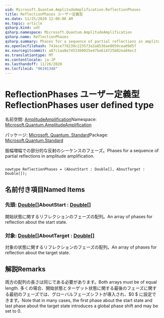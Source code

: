 ```yaml
---
uid: Microsoft.Quantum.AmplitudeAmplification.ReflectionPhases
title: ReflectionPhases ユーザー定義型
ms.date: 11/25/2020 12:00:00 AM
ms.topic: article
qsharp.kind: udt
qsharp.namespace: Microsoft.Quantum.AmplitudeAmplification
qsharp.name: ReflectionPhases
qsharp.summary: Phases for a sequence of partial reflections in amplitude amplification.
ms.openlocfilehash: 743ece778239c223573a3a8536ae8059cea09d5f
ms.sourcegitcommit: a87c1aa8e7453360025e47ba614f25b02ea84ec3
ms.translationtype: MT
ms.contentlocale: ja-JP
ms.lasthandoff: 11/26/2020
ms.locfileid: "96191348"
---
```

# <a name="reflectionphases-user-defined-type"></a><span data-ttu-id="65993-102">ReflectionPhases ユーザー定義型</span><span class="sxs-lookup"><span data-stu-id="65993-102">ReflectionPhases user defined type</span></span>

<span data-ttu-id="65993-103">名前空間: [AmplitudeAmplification](xref:Microsoft.Quantum.AmplitudeAmplification)</span><span class="sxs-lookup"><span data-stu-id="65993-103">Namespace: [Microsoft.Quantum.AmplitudeAmplification](xref:Microsoft.Quantum.AmplitudeAmplification)</span></span>

<span data-ttu-id="65993-104">パッケージ: [Microsoft. Quantum. Standard](https://nuget.org/packages/Microsoft.Quantum.Standard)</span><span class="sxs-lookup"><span data-stu-id="65993-104">Package: [Microsoft.Quantum.Standard](https://nuget.org/packages/Microsoft.Quantum.Standard)</span></span>


<span data-ttu-id="65993-105">振幅増幅での部分的な反射のシーケンスのフェーズ。</span><span class="sxs-lookup"><span data-stu-id="65993-105">Phases for a sequence of partial reflections in amplitude amplification.</span></span>

```qsharp

newtype ReflectionPhases = (AboutStart : Double[], AboutTarget : Double[]);
```



## <a name="named-items"></a><span data-ttu-id="65993-106">名前付き項目</span><span class="sxs-lookup"><span data-stu-id="65993-106">Named Items</span></span>

### <a name="aboutstart--double"></a><span data-ttu-id="65993-107">先頭: [Double](xref:microsoft.quantum.lang-ref.double)[]</span><span class="sxs-lookup"><span data-stu-id="65993-107">AboutStart : [Double](xref:microsoft.quantum.lang-ref.double)[]</span></span>

<span data-ttu-id="65993-108">開始状態に関するリフレクションのフェーズの配列。</span><span class="sxs-lookup"><span data-stu-id="65993-108">An array of phases for reflection about the start state.</span></span>
### <a name="abouttarget--double"></a><span data-ttu-id="65993-109">対象: [Double](xref:microsoft.quantum.lang-ref.double)[]</span><span class="sxs-lookup"><span data-stu-id="65993-109">AboutTarget : [Double](xref:microsoft.quantum.lang-ref.double)[]</span></span>

<span data-ttu-id="65993-110">対象の状態に関するリフレクションのフェーズの配列。</span><span class="sxs-lookup"><span data-stu-id="65993-110">An array of phases for reflection about the target state.</span></span>

## <a name="remarks"></a><span data-ttu-id="65993-111">解説</span><span class="sxs-lookup"><span data-stu-id="65993-111">Remarks</span></span>

<span data-ttu-id="65993-112">両方の配列の長さは同じである必要があります。</span><span class="sxs-lookup"><span data-stu-id="65993-112">Both arrays must be of equal length.</span></span> <span data-ttu-id="65993-113">多くの場合、開始状態とターゲット状態に関する最後のフェーズに関する最初のフェーズでは、グローバルフェーズシフトが導入され、$0 $ に設定できます。</span><span class="sxs-lookup"><span data-stu-id="65993-113">Note that in many cases, the first phase about the start state and last phase about the target state introduces a global phase shift and may be set to $0$.</span></span>